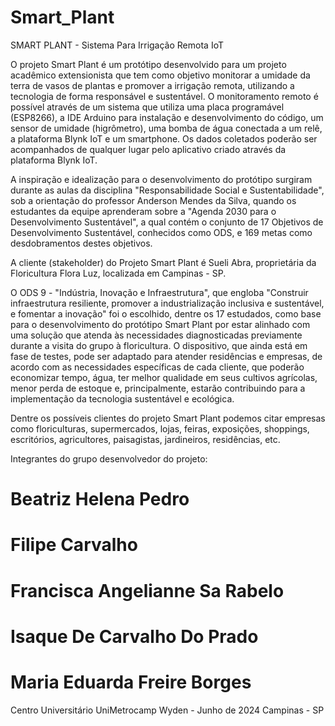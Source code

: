 # Smart_Plant
SMART PLANT - Sistema Para Irrigação Remota IoT

O projeto Smart Plant é um protótipo desenvolvido para um projeto acadêmico extensionista que tem como objetivo monitorar a umidade da terra de vasos de plantas e promover a irrigação remota, utilizando a tecnologia de forma responsável e sustentável. O
 monitoramento remoto é possível através de um sistema que utiliza uma placa programável (ESP8266), a IDE Arduino para instalação e desenvolvimento do código, um sensor de umidade (higrômetro), uma bomba de água conectada a um relê, a plataforma Blynk IoT e um smartphone. 
Os dados coletados poderão ser acompanhados de qualquer lugar pelo aplicativo criado através da plataforma Blynk IoT.

A inspiração e idealização para o desenvolvimento do protótipo surgiram durante as aulas da disciplina "Responsabilidade Social e Sustentabilidade", sob a orientação do professor Anderson Mendes da Silva, quando os estudantes da equipe aprenderam sobre a "Agenda 2030 para o Desenvolvimento Sustentável", a qual contém o conjunto de 17 Objetivos de Desenvolvimento Sustentável, conhecidos como ODS, e 169 metas como desdobramentos destes objetivos. 

A cliente (stakeholder) do Projeto Smart Plant é Sueli Abra, proprietária da Floricultura Flora Luz, localizada em Campinas - SP.

O ODS 9 - "Indústria, Inovação e Infraestrutura", que engloba "Construir infraestrutura resiliente, promover a industrialização inclusiva e sustentável, e fomentar a inovação" foi o escolhido, dentre os 17 estudados, como base para o desenvolvimento do protótipo Smart Plant por estar alinhado com uma solução que atenda às necessidades diagnosticadas previamente durante a visita do grupo à floricultura. 
O dispositivo,  que ainda está em fase de testes, pode ser adaptado para atender residências e empresas, de acordo com as necessidades específicas de cada cliente, que poderão economizar tempo, água, ter melhor qualidade em seus cultivos agrícolas, menor perda de estoque e, principalmente, estarão contribuindo para a implementação da tecnologia sustentável e ecológica. 

Dentre os possíveis clientes do projeto Smart Plant podemos citar empresas como floriculturas, supermercados, lojas, feiras, exposições, shoppings, escritórios, agricultores, paisagistas, jardineiros, residências, etc.

Integrantes do grupo desenvolvedor do projeto:

# Beatriz Helena Pedro 
# Filipe Carvalho 
# Francisca Angelianne Sa Rabelo 
# Isaque De Carvalho Do Prado 
# Maria Eduarda Freire Borges 

Centro Universitário UniMetrocamp Wyden - Junho de 2024
Campinas - SP
